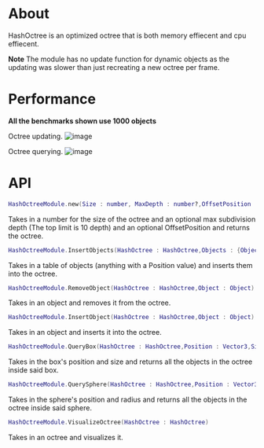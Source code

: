 # About

HashOctree is an optimized octree that is both memory effiecent and cpu effiecent. 

**Note** The module has no update function for dynamic objects as the updating was slower than just recreating a new octree per frame.

# Performance

**All the benchmarks shown use 1000 objects**

Octree updating.
![image](https://github.com/omrezkeypie/HashOctree/assets/104690138/7fac122a-370d-496b-98e9-69b730b6665f)

Octree querying.
![image](https://github.com/omrezkeypie/HashOctree/assets/104690138/1c9aac34-b5aa-4f8a-9d6f-e2c2336d11bb)

# API

```lua
HashOctreeModule.new(Size : number, MaxDepth : number?,OffsetPosition : Vector3?) : HashOctree
```

Takes in a number for the size of the octree and an optional max subdivision depth (The top limit is 10 depth) and an optional OffsetPosition and returns the octree.

```lua
HashOctreeModule.InsertObjects(HashOctree : HashOctree,Objects : {Object})
```

Takes in a table of objects (anything with a Position value) and inserts them into the octree.

```lua
HashOctreeModule.RemoveObject(HashOctree : HashOctree,Object : Object)
```

Takes in an object and removes it from the octree.

```lua
HashOctreeModule.InsertObject(HashOctree : HashOctree,Object : Object)
```

Takes in an object and inserts it into the octree.

```lua
HashOctreeModule.QueryBox(HashOctree : HashOctree,Position : Vector3,Size : Vector3) : {Object}
```

Takes in the box's position and size and returns all the objects in the octree inside said box.

```lua
HashOctreeModule.QuerySphere(HashOctree : HashOctree,Position : Vector3,Radius : number) : {Object}
```

Takes in the sphere's position and radius and returns all the objects in the octree inside said sphere.

```lua
HashOctreeModule.VisualizeOctree(HashOctree : HashOctree)
```

Takes in an octree and visualizes it.
